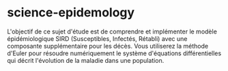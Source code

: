 # science-epidemology
L'objectif de ce sujet d'étude est de comprendre et implémenter le modèle épidémiologique SIRD (Susceptibles, Infectés, Rétabli) avec une composante supplémentaire pour les décès. Vous utiliserez la méthode d'Euler pour résoudre numériquement le système d'équations différentielles qui décrit l'évolution de la maladie dans une population.
